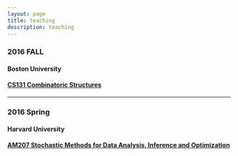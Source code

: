 ```yaml
---
layout: page
title: teaching
description: teaching
---
```




### 2016 FALL

#### Boston University
#### [CS131 Combinatoric Structures](http://www.cs.bu.edu/fac/byers/cs131.html)

---

### 2016 Spring

#### Harvard University
#### [AM207 Stochastic Methods for Data Analysis, Inference and Optimization](http://am207.github.io/2016/)
